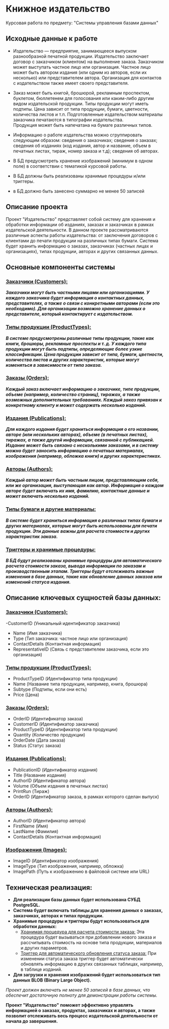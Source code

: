 # Книжное издательство
Курсовая работа по предмету: "Системы управления базами данных"
## Исходные данные к работе
 - Издательство — предприятие, занимающееся выпуском разнообразной печатной продукции. 
Издательство заключает договор с заказчиком (клиентом) на выполнение заказа. Заказчиком 
может выступать частное лицо или организация. Частное лицо может быть автором издания 
(или одним из авторов, если их несколько) или представителем автора. Организация для 
контактов с издательством также имеет своего представителя.

 - Заказ может быть книгой, брошюрой, рекламным проспектом, буклетом, бюллетенем для 
голосования или каким-либо другим видом издательской продукции.  Типы продукции могут 
иметь подтипы. Цена зависит от типа продукции, бумаги, цветности, количества листов и т.п. 
Подготовленные издательством материалы заказчика печатаются в типографии издательства.  
Продукция может быть напечатана на бумаге различных типов.           
 
 - Информацию о работе издательства можно сгруппировать следующим образом: сведения о 
заказчиках; сведения о заказах; сведения об изданиях (код издания, автор и название, объем в 
печатных листах, тираж, номер заказа  и т.д); сведения об авторах.             
 
 - В БД предусмотреть хранение изображений (минимум в одном поле) в соответствии с 
тематикой курсовой работы.                                                                                                                     
 
 - В БД должны быть реализованы хранимые процедуры и/или триггеры.          
      
- в БД должно быть занесено суммарно не менее 50 записей

## Описание проекта
Проект "Издательство" представляет собой систему для хранения и обработки информации об изданиях, заказах и заказчиках в рамках издательской деятельности. В данном проекте рассматриваются различные аспекты работы издательства: от заключения договоров с клиентами до печати продукции на различных типах бумаги. Система будет хранить информацию о заказах, заказчиках (частных лицах и организациях), типах продукции, авторах и других связанных данных.
## Основные компоненты системы
### <ins>Заказчики (Customers):</ins>

***Заказчики могут быть частными лицами или организациями. У каждого заказчика будет информация о контактных данных, представителях, а также о связи с конкретными авторами (если это необходимо).
Для организации возможно хранение данных о представителе, который контактирует с издательством.***
### <ins>Типы продукции (ProductTypes):</ins>

***В системе предусмотрены различные типы продукции, такие как книги, брошюры, рекламные проспекты и т. д. У каждого типа продукции могут быть подтипы, определяющие более узкие классификации.
Цена продукции зависит от типа, бумаги, цветности, количества листов и других характеристик, которые могут изменяться в зависимости от типа заказа.***
### <ins>Заказы (Orders):</ins>

***Каждый заказ включает информацию о заказчике, типе продукции, объеме (например, количество страниц), тиражах, а также возможных дополнительных требованиях.
Каждый заказ привязан к конкретному клиенту и может содержать несколько изданий.***
### <ins>Издания (Publications):</ins>

***Для каждого издания будет храниться информация о его названии, авторе (или нескольких авторах), объеме (в печатных листах), тиражах, а также другой информации, связанной с публикацией.
Издание может быть связано с несколькими заказами, и в систему можно будет заносить информацию о печатных материалах, изображения (например, обложка книги) и других характеристиках.***
### <ins>Авторы (Authors):</ins>

***Каждый автор может быть частным лицом, представляющим себя, или же организация, выступающая как автор. Информация о каждом авторе будет включать их имя, фамилию, контактные данные и может включать несколько изданий.***
### <ins>Типы бумаги и другие материалы:</ins>

***В системе будет храниться информация о различных типах бумаги и других материалах, которые могут быть использованы для печати продукции. Эти данные важны для расчета стоимости и других характеристик заказа.***
### <ins>Триггеры и хранимые процедуры:</ins>

***В БД будут реализованы хранимые процедуры для автоматического расчета стоимости заказа, вывода информации по заказам и производственным этапам.
Триггеры будут отслеживать важные изменения в базе данных, такие как обновление данных заказов или изменений статуса издания.***
## Описание ключевых сущностей базы данных:
### <ins>Заказчики (Customers):</ins>
-CustomerID (Уникальный идентификатор заказчика)
- Name (Имя заказчика)
- Type (Тип заказчика: частное лицо или организация)
- ContactDetails (Контактная информация)
- RepresentativeID (Связь с представителем заказчика, если это организация)
### <ins>Типы продукции (ProductTypes):</ins>
- ProductTypeID (Идентификатор типа продукции)
- Name (Название типа продукции, например, книга, брошюра)
- Subtype (Подтипы, если они есть)
- Price (Цена)
### <ins>Заказы (Orders):</ins>
- OrderID (Идентификатор заказа)
- CustomerID (Идентификатор заказчика)
- ProductTypeID (Идентификатор типа продукции)
- Quantity (Количество продукции)
- OrderDate (Дата заказа)
- Status (Статус заказа)
### <ins>Издания (Publications):</ins>
- PublicationID (Идентификатор издания)
- Title (Название издания)
- AuthorID (Идентификатор автора)
- Volume (Объем издания в печатных листах)
- PrintRun (Тираж)
- OrderID (Идентификатор заказа, в рамках которого сделан выпуск)
### <ins>Авторы (Authors):</ins>
- AuthorID (Идентификатор автора)
- FirstName (Имя)
- LastName (Фамилия)
- ContactDetails (Контактная информация)
### <ins>Изображения (Images):</ins>
- ImageID (Идентификатор изображения)
- ImageType (Тип изображения, например, обложка)
- ImagePath (Путь к изображению в файловой системе или URL)
## Техническая реализация:
- **Для реализации базы данных будет использована СУБД PostgreSQL.**
- **Система будет включать таблицы для хранения данных о заказах, заказчиках, авторах и типах продукции.**
- **Хранимые процедуры и триггеры будут использоваться для обработки данных:**
  - <ins>Хранимая процедура для расчета стоимости заказа:</ins> Эта процедура будет вызываться при добавлении нового заказа и рассчитывать стоимость на основе типа продукции, материалов и других параметров.
  - <ins>Триггер для автоматического обновления статуса заказа:</ins> При изменении статуса заказа триггер будет автоматически обновлять информацию в других связанных таблицах, например, в таблице изданий.
- **Для загрузки и хранения изображений будет использоваться тип данных BLOB (Binary Large Object).**
  
*Проект должен включать не менее 50 записей в базе данных, что обеспечит достаточную полноту для демонстрации работы системы.*

**Проект "Издательство" поможет эффективно управлять информацией о заказах, продуктах, заказчиках и авторах, а также позволит отслеживать весь процесс издательской деятельности от начала до завершения.**
